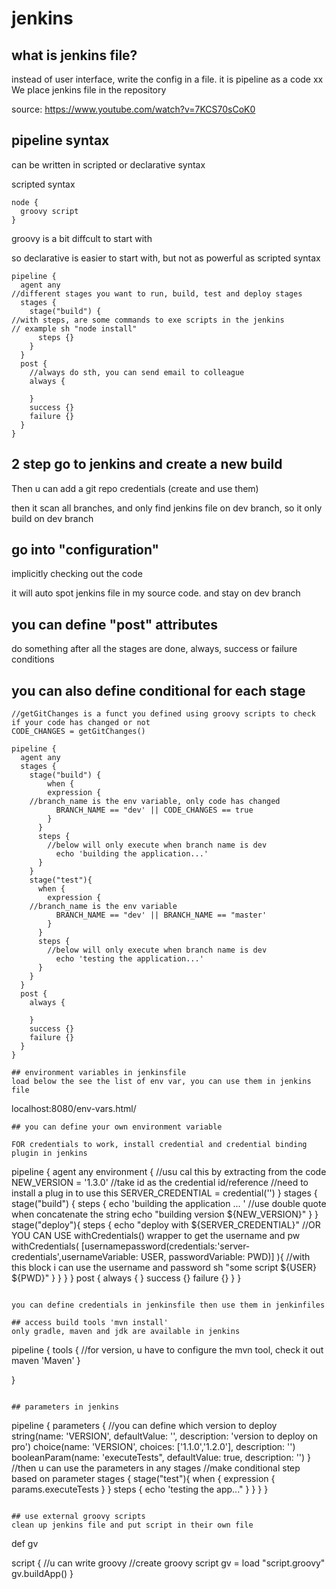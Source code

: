 # jenkins

## what is jenkins file?
instead of user interface, write the config in a file. it is pipeline as a code
xx
We place jenkins file in the repository

source: https://www.youtube.com/watch?v=7KCS70sCoK0

## pipeline syntax
can be written in scripted or declarative syntax

scripted syntax
```
node {
  groovy script
}
```
groovy is a bit diffcult to start with

so declarative is easier to start with, but not as powerful as scripted syntax
```
pipeline {
  agent any
//different stages you want to run, build, test and deploy stages
  stages {
    stage("build") {
//with steps, are some commands to exe scripts in the jenkins
// example sh "node install"
      steps {}
    }
  }
  post {
    //always do sth, you can send email to colleague
    always {
      
    }
    success {}
    failure {}
  }
}
```
## 2 step go to jenkins and create a new build 
Then u can add a git repo
credentials (create and use them)

then it scan all branches, and only find jenkins file on dev branch, so it only build on dev branch

## go into "configuration"
implicitly checking out the code

it will auto spot jenkins file in my source code. and stay on dev branch

## you can define "post" attributes
do something after all the stages are done, always, success or failure conditions

## you can also define conditional for each stage

```
//getGitChanges is a funct you defined using groovy scripts to check if your code has changed or not
CODE_CHANGES = getGitChanges()

pipeline {
  agent any
  stages {
    stage("build") {
        when {
        expression {
    //branch_name is the env variable, only code has changed
          BRANCH_NAME == "dev' || CODE_CHANGES == true
        }
      }
      steps {
        //below will only execute when branch name is dev
          echo 'building the application...'
      }
    }
    stage("test"){
      when {
        expression {
    //branch_name is the env variable
          BRANCH_NAME == "dev' || BRANCH_NAME == "master'
        }
      }
      steps {
        //below will only execute when branch name is dev
          echo 'testing the application...'
      }
    }
  }
  post {
    always {
      
    }
    success {}
    failure {}
  }
}

## environment variables in jenkinsfile
load below the see the list of env var, you can use them in jenkins file

```
localhost:8080/env-vars.html/
```
## you can define your own environment variable

FOR credentials to work, install credential and credential binding plugin in jenkins

```
pipeline {
  agent any
  environment {
    //usu cal this by extracting from the code
    NEW_VERSION = '1.3.0'
    //take id as the credential id/reference
    //need to install a plug in to use this
    SERVER_CREDENTIAL = credential('')
  }
  stages {
    stage("build") {
      steps {
        echo 'building the application ... '
        //use double quote when concatenate the string
        echo "building version ${NEW_VERSION}"
      }
    }
    stage("deploy"){
      steps {
        echo "deploy with ${SERVER_CREDENTIAL}"
        //OR YOU CAN USE withCredentials() wrapper to get the username and pw
        withCredentials(
          [usernamepassword(credentials:'server-credentials',usernameVariable: USER, passwordVariable: PWD)]
        ){
          //with this block i can use the username and password
          sh "some script ${USER} ${PWD}"
        }
      }
    }
  }
  post {
    always {
    }
    success {}
    failure {}
  }
}
```

you can define credentials in jenkinsfile then use them in jenkinfiles

## access build tools 'mvn install'
only gradle, maven and jdk are available in jenkins
```
pipeline {
  tools {
  //for version, u have to configure the mvn tool, check it out
    maven 'Maven'
  }

}
```

## parameters in jenkins
```
pipeline {
  parameters {
    //you can define which version to deploy
    string(name: 'VERSION', defaultValue: '', description: 'version to deploy on pro')
    choice(name: 'VERSION', choices: ['1.1.0','1.2.0'], description: '')
    booleanParam(name: 'executeTests", defaultValue: true, description: '')
  }
  //then u can use the parameters in any stages
  //make conditional step based on parameter
  stages {
    stage("test"){
      when {
        expression {
          params.executeTests
        }
      }
      steps {
        echo 'testing the app..."
      }
    }
  }
}
```

## use external groovy scripts
clean up jenkins file and put script in their own file

```
def gv

script {
  //u can write groovy
  //create groovy script
  gv = load "script.groovy"
  gv.buildApp()
}
```
